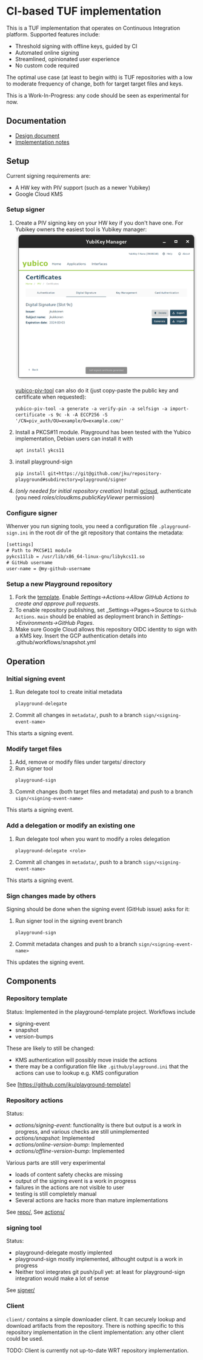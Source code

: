 # CI-based TUF implementation

This is a TUF implementation that operates on Continuous Integration platform.
Supported features include:
* Threshold signing with offline keys, guided by CI
* Automated online signing
* Streamlined, opinionated user experience
* No custom code required

The optimal use case (at least to begin with) is TUF repositories with a low
to moderate frequency of change, both for target target files and keys.

This is a Work-In-Progress: any code should be seen as experimental for now.

## Documentation

* [Design document](https://docs.google.com/document/d/140jiFHGc3wwEmNaJmUdgkNeNK4i4CC-lm5-eVQYXiL0)
* [Implementation notes](IMPLEMENTATION-NOTES.md)

## Setup

Current signing requirements are:
 * A HW key with PIV support (such as a newer Yubikey)
 * Google Cloud KMS

### Setup signer

1. Create a PIV signing key on your HW key if you don't have one. For Yubikey owners the easiest tool is Yubikey manager:![Yubikey manager UI](yubikey-manager.png)
   
   [yubico-piv-tool](https://developers.yubico.com/yubico-piv-tool/) can also do it (just copy-paste the public key and certificate when requested):
   ```
   yubico-piv-tool -a generate -a verify-pin -a selfsign -a import-certificate -s 9c -k -A ECCP256 -S '/CN=piv_auth/OU=example/O=example.com/'
   ```
1. Install a PKCS#11 module. Playground has been tested with the Yubico implementation,
   Debian users can install it with
   ```
   apt install ykcs11
   ```
1. install playground-sign
   ```
   pip install git+https://git@github.com/jku/repository-playground#subdirectory=playground/signer
   ```
1. _(only needed for initial repository creation)_ Install
   [gcloud](https://cloud.google.com/sdk/docs/install), authenticate (you need
   _roles/cloudkms.publicKeyViewer_ permission)

### Configure signer

Whenver you run signing tools, you need a configuration file `.playground-sign.ini` in the root dir of the git repository that contains the metadata:
   ```
   [settings]
   # Path to PKCS#11 module
   pykcs11lib = /usr/lib/x86_64-linux-gnu/libykcs11.so
   # GitHub username
   user-name = @my-github-username
   ```

### Setup a new Playground repository

1. Fork the [template](https://github.com/jku/playground-template). Enable
   _Settings->Actions->Allow GitHub Actions to create and approve pull requests_.
1. To enable repository publishing, set _Settings->Pages->Source to `Github Actions`. `main`
   should be enabled as deployment branch in _Settings->Environments->GitHub Pages_.
1. Make sure Google Cloud allows this repository OIDC identity to sign with a KMS key.
   Insert the GCP authentication details into .github/workflows/snapshot.yml

## Operation

### Initial signing event

1. Run delegate tool to create initial metadata
   ```
   playground-delegate
   ```
1. Commit all changes in `metadata/`, push to a branch `sign/<signing-event-name>`

This starts a signing event.

### Modify target files

1. Add, remove or modify files under targets/ directory
1. Run signer tool
   ```
   playground-sign
   ```
1. Commit changes (both target files and metadata) and push to a branch `sign/<signing-event-name>`

This starts a signing event.

### Add a delegation or modify an existing one

1. Run delegate tool when you want to modify a roles delegation
   ```
   playground-delegate <role>
   ```
1. Commit all changes in `metadata/`, push to a branch `sign/<signing-event-name>`

This starts a signing event.

### Sign changes made by others

Signing should be done when the signing event (GitHub issue) asks for it:

1. Run signer tool in the signing event branch
   ```
   playground-sign
   ```
2. Commit metadata changes and push to a branch `sign/<signing-event-name>`

This updates the signing event.

## Components

### Repository template

Status: Implemented in the playground-template project. Workflows include
* signing-event
* snapshot
* version-bumps

These are likely to still be changed:
* KMS authentication will possibly move inside the actions
* there may be a configuration file like `.github/playground.ini` that the actions can use to lookup e.g. KMS configuration 

See [https://github.com/jku/playground-template]

### Repository actions

Status:
* *actions/signing-event*: functionality is there but output is a work in progress, and
  various checks are still unimplemented 
* *actions/snapshot*: Implemented
* *actions/online-version-bump*: Implemented
* *actions/offline-version-bump*: Implemented

Various parts are still very experimental
* loads of content safety checks are missing
* output of the signing event is a work in progress
* failures in the actions are not visible to user
* testing is still completely manual
* Several actions are hacks more than mature implementations 

See [repo/](repo/), See [actions/](actions/)

### signing tool

Status:
* playground-delegate mostly implented
* playground-sign mostly implemented, althought output is a work in progress
* Neither tool integrates git push/pull yet: at least for playground-sign integration would make a lot of sense

See [signer/](signer/)

### Client

`client/` contains a simple downloader client. It can securely lookup and download artifacts from the repository.
There is nothing specific to this repository implementation in the client implementation: any other client could be used. 

TODO: Client is currently not up-to-date WRT repository implementation.
